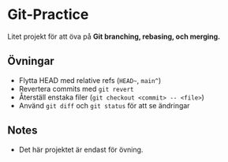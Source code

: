 # Git-Practice

Litet projekt för att öva på **Git branching, rebasing, och merging.**

## Övningar

- Flytta HEAD med relative refs (`HEAD~`, `main^`)
- Revertera commits med `git revert`
- Återställ enstaka filer (`git checkout <commit> -- <file>`)
- Använd `git diff` och `git status` för att se ändringar

## Notes

- Det här projektet är endast för övning.
